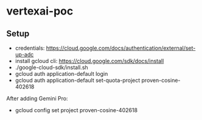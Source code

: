 # vertexai-poc

## Setup

* credentials: https://cloud.google.com/docs/authentication/external/set-up-adc
* install gcloud cli: https://cloud.google.com/sdk/docs/install
* ./google-cloud-sdk/install.sh
* gcloud auth application-default login
* gcloud auth application-default set-quota-project proven-cosine-402618


After adding Gemini Pro:
* gcloud config set project proven-cosine-402618